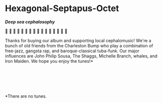 # Hexagonal-Septapus-Octet

<b><i> Deep sea cephalosophy </i></b>

:octopus: :saxophone: :octopus: :saxophone: :octopus: :saxophone: :octopus: :violin: :octopus: :saxophone: :octopus: :saxophone: :octopus: :microphone: :octopus: :saxophone:

Thanks for buying our album and supporting local cephalomusic! We're a bunch of old friends from the Charleston Bump who play a combination of free-jazz, gangsta rap, and baroque-classical tuba-funk. Our major influences are John Philip Sousa, The Shaggs, Michelle Branch, whales, and Iron Maiden. We hope you enjoy the tunes!*

<br><br><br><br><br>
*There are no tunes.



